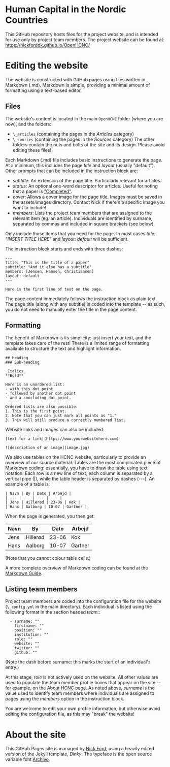 # Human Capital in the Nordic Countries
This GitHub repository hosts files for the project website, and is intended for use only by project team members. The project website can be found at: https://nickforddk.github.io/OpenHCNC/

# Editing the website
The website is constructed with GitHub pages using files written in Markdown (.md). Markdown is simple, providing a minimal amount of formatting using a text-based editor.

## Files
The website's content is located in the main `OpenHCNC` folder (where you are now), and the folders:
- `\_articles` (containing the pages in the _Articles_ category)
- `\_sources` (containing the pages in the _Sources_ category)
The other folders contain the nuts and bolts of the site and its design. Please avoid editing these files!

Each Markdown (.md) file includes basic instructions to generate the page. At a minimum, this includes the page _title_ and _layout_ (usually "default"). Other prompts that can be included in the instruction block are:
- _subtitle_: An extension of the page title. Particularly relevant for articles.
- _status_: An optional one-word descriptor for articles. Useful for noting that a paper is ["Completed"](https://nickforddk.github.io/OpenHCNC/articles/rivista).
- _cover_: Allows a cover image for the page title. Images must be saved in the assets/images directory. Contact Nick if there's a specific image you want to include!
- _members_: Lists the project team members that are assigned to the relevant item (eg. an article). Individuals are identified by surname, separated by commas and included in square brackets (see below).  

Only include those items that you need for the page. In most cases _title: "INSERT TITLE HERE"_ and _layout: default_ will be sufficient.

The instruction block starts and ends with three dashes:
```
---
title: "This is the title of a paper"
subtitle: "And it also has a subtitle"
members: [Jensen, Hansen, Christiansen]
layout: default
---

Here is the first line of text on the page.
```

The page content immediately follows the instruction block as plain text. The page title (along with any subtitle) is coded into the template -- as such, you do not need to manually enter the title in the page content.

## Formatting
The benefit of Markdown is its simplicity: just insert your text, and the template takes care of the rest! There is a limited range of formatting available to structure the text and highlight information.
```
## Heading
### Sub-heading

_Italics_
**Bold**

Here is an unordered list:
- with this dot point
- followed by another dot point
- and a concluding dot point.

Ordered lists are also possible:
1. This is the first point.
2. Note that you can just mark all points as "1."
3. This will still produce a correctly numbered list.
```

Website links and images can also be included:
```
[text for a link](https://www.yourwebsitehere.com)

![description of an image](image.jpg)
````

We also use tables on the HCNC website, particularly to provide an overview of our source material. Tables are the most complicated piece of Markdown coding: essentially, you have to draw the table using text notation. Each row is a new line of text, each column is separated by a vertical pipe (|), while the table header is separated by dashes (---). An example of a table is:
```
| Navn | By | Dato | Arbejd | 
| --- | --- | --- | --- |
| Jens | Hillerød | 23-06 | Kok |
| Hans | Aalborg | 10-07 | Gartner |
```
When the page is generated, you then get:

| Navn | By | Dato | Arbejd | 
| --- | --- | --- | --- |
| Jens | Hillerød | 23-06 | Kok |
| Hans | Aalborg | 10-07 | Gartner |

(Note that you cannot colour table cells.)

A more complete overview of Markdown coding can be found at the [Markdown Guide](https://www.markdownguide.org/cheat-sheet/).

## Listing team members
Project team members are coded into the configuration file for the website (`\_config.yml` in the main directory). Each individual is listed using the following format in the section headed  _team:_:
```
  - surname: ""
    firstname: ""
    position: ""
    institution: ""
    role: ""
    website: ""
    twitter: ""
    github: ""
```
(Note the dash before surname: this marks the start of an individual's entry.)

At this stage, _role_ is not actively used on the website. All other values are used to populate the team member profile boxes that appear on the site -- for example, on the [About HCNC](https://nickforddk.github.io/OpenHCNC/about) page. As noted above, _surname_ is the value used to identify team members where individuals are assigned to pages using the _members_ option in the instruction block. 

You are welcome to edit your own profile information, but otherwise avoid editing the configuration file, as this may "break" the website!

# About the site
This GitHub Pages site is managed by [Nick Ford](https://github.com/nickforddk), using a heavily edited version of the Jekyll template, _Dinky_. The typeface is the open source variable font [Archivo](https://fonts.google.com/specimen/Archivo).
